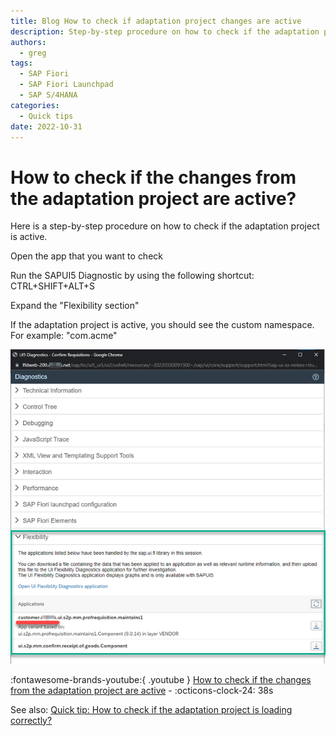 ```yaml
---
title: Blog How to check if adaptation project changes are active
description: Step-by-step procedure on how to check if the adaptation project is active.
authors:
  - greg
tags:
  - SAP Fiori
  - SAP Fiori Launchpad
  - SAP S/4HANA
categories:
  - Quick tips
date: 2022-10-31
---
```


# How to check if the changes from the adaptation project are active?

Here is a step-by-step procedure on how to check if the adaptation project is active.

<!-- more -->

Open the app that you want to check

Run the SAPUI5 Diagnostic by using the following shortcut: CTRL+SHIFT+ALT+S

Expand the "Flexibility section"

If the adaptation project is active, you should see the custom namespace. For example: "com.acme"

[![Diagnostic tool screen shot](R0004/diag-tool.png)](R0004/diag-tool.png)


:fontawesome-brands-youtube:{ .youtube } [How to check if the changes from the adaptation project are active](https://youtu.be/rZ3Y68cXi4M) - :octicons-clock-24: 38s



See also: [Quick tip: How to check if the adaptation project is loading correctly?](0003-adaptation-loading.md)
